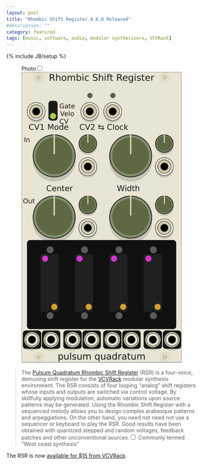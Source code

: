 ```yaml
---
layout: post
title: "Rhombic Shift Register 0.6.0 Released"
#description: ""
category: featured
tags: [music, software, audio, modular synthesizers, VCVRack]
---
```

{% include JB/setup %}
<figure>
  <label for="mn-exports-imports" class="margin-toggle">Photo</label><input type="checkbox" id="mn-exports-imports" class="margin-toggle"><span class="marginnote">
  <img src="/assets/images/rsr-beta-1.png" alt="Rhombic Shift Register β 1">
  </span>
</figure>
<blockquote>
<p>
The <a href="https://bongo.zone/modules/rhombic-shift-register" class="newthought">Pulsum Quadratum Rhombic Shift Register</a> (RSR) is a four-voice, demuxing shift
register for the <a href="http://www.vcvrack.com/">VCVRack</a> modular synthesis environment.
The RSR consists of four looping “analog” shift registers whose inputs and outputs are
switched via control voltage.
By skillfully applying modulation, automatic variations upon
source patterns may be generated. Using the Rhombic Shift Register with a sequenced melody allows you to
design complex arabesque patterns and arpeggiations.
On the other hand, you need not need not use a sequencer or keyboard
to play the RSR. Good results have been obtained with quantized stepped and random voltages,
feedback patches and other unconventional sources.<label for="sn-westcoast" class="margin-toggle sidenote-number"></label><input id="sn-westcoast" class="margin-toggle" type="checkbox">
<span class="sidenote">
 Commonly termed “West coast synthesis”
</span></p>
</blockquote>

The RSR is now <a href="https://vcvrack.com/plugins.html#PulsumQuadratum-shift">available for $15 from VCVRack</a>.
